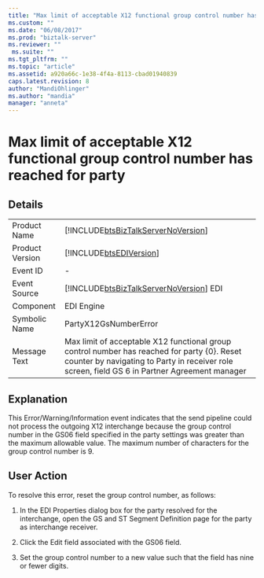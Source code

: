 ```yaml
---
title: "Max limit of acceptable X12 functional group control number has reached for party | Microsoft Docs"
ms.custom: ""
ms.date: "06/08/2017"
ms.prod: "biztalk-server"
ms.reviewer: ""
 ms.suite: ""
ms.tgt_pltfrm: ""
ms.topic: "article"
ms.assetid: a920a66c-1e38-4f4a-8113-cbad01940839
caps.latest.revision: 8
author: "MandiOhlinger"
ms.author: "mandia"
manager: "anneta"
---
```

# Max limit of acceptable X12 functional group control number has reached for party
## Details  
  
|||  
|-|-|  
|Product Name|[!INCLUDE[btsBizTalkServerNoVersion](../includes/btsbiztalkservernoversion-md.md)]|  
|Product Version|[!INCLUDE[btsEDIVersion](../includes/btsediversion-md.md)]|  
|Event ID|-|  
|Event Source|[!INCLUDE[btsBizTalkServerNoVersion](../includes/btsbiztalkservernoversion-md.md)] EDI|  
|Component|EDI Engine|  
|Symbolic Name|PartyX12GsNumberError|  
|Message Text|Max limit of acceptable X12 functional group control number has reached for party {0}. Reset counter by navigating to Party in receiver role screen, field GS 6 in Partner Agreement manager|  
  
## Explanation  
 This Error/Warning/Information event indicates that the send pipeline could not process the outgoing X12 interchange because the group control number in the GS06 field specified in the party settings was greater than the maximum allowable value. The maximum number of characters for the group control number is 9.  
  
## User Action  
 To resolve this error, reset the group control number, as follows:  
  
1.  In the EDI Properties dialog box for the party resolved for the interchange, open the GS and ST Segment Definition page for the party as interchange receiver.  
  
2.  Click the Edit field associated with the GS06 field.  
  
3.  Set the group control number to a new value such that the field has nine or fewer digits.
